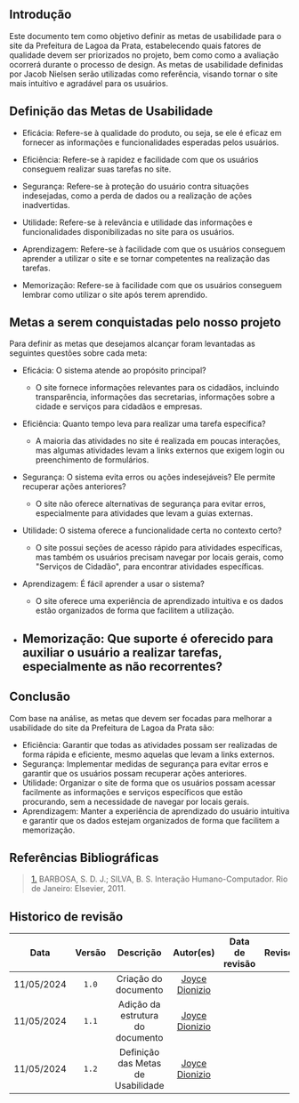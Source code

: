 ## Introdução
Este documento tem como objetivo definir as metas de usabilidade para o site da Prefeitura de Lagoa da Prata, estabelecendo quais fatores de qualidade devem ser priorizados no projeto, bem como como a avaliação ocorrerá durante o processo de design. As metas de usabilidade definidas por Jacob Nielsen serão utilizadas como referência, visando tornar o site mais intuitivo e agradável para os usuários.

## Definição das Metas de Usabilidade
- Eficácia: Refere-se à qualidade do produto, ou seja, se ele é eficaz em fornecer as informações e funcionalidades esperadas pelos usuários.

- Eficiência: Refere-se à rapidez e facilidade com que os usuários conseguem realizar suas tarefas no site.

- Segurança: Refere-se à proteção do usuário contra situações indesejadas, como a perda de dados ou a realização de ações inadvertidas.

- Utilidade: Refere-se à relevância e utilidade das informações e funcionalidades disponibilizadas no site para os usuários.

- Aprendizagem: Refere-se à facilidade com que os usuários conseguem aprender a utilizar o site e se tornar competentes na realização das tarefas.

- Memorização: Refere-se à facilidade com que os usuários conseguem lembrar como utilizar o site após terem aprendido.

## Metas a serem conquistadas pelo nosso projeto
Para definir as metas que desejamos alcançar foram levantadas as seguintes questões sobre cada meta:

- Eficácia: O sistema atende ao propósito principal?
    - O site fornece informações relevantes para os cidadãos, incluindo transparência, informações das secretarias, informações sobre a cidade e serviços para cidadãos e empresas.

- Eficiência: Quanto tempo leva para realizar uma tarefa específica?
    - A maioria das atividades no site é realizada em poucas interações, mas algumas atividades levam a links externos que exigem login ou preenchimento de formulários.

- Segurança: O sistema evita erros ou ações indesejáveis? Ele permite recuperar ações anteriores?
    - O site não oferece alternativas de segurança para evitar erros, especialmente para atividades que levam a guias externas.

- Utilidade: O sistema oferece a funcionalidade certa no contexto certo?
    - O site possui seções de acesso rápido para atividades específicas, mas também os usuários precisam navegar por locais gerais, como "Serviços de Cidadão", para encontrar atividades específicas.

- Aprendizagem:  É fácil aprender a usar o sistema?
    - O site oferece uma experiência de aprendizado intuitiva e os dados estão organizados de forma que facilitem a utilização.

- Memorização: Que suporte é oferecido para auxiliar o usuário a realizar tarefas, especialmente as não recorrentes?
    - 


## Conclusão
Com base na análise, as metas que devem ser focadas para melhorar a usabilidade do site da Prefeitura de Lagoa da Prata são:

- Eficiência: Garantir que todas as atividades possam ser realizadas de forma rápida e eficiente, mesmo aquelas que levam a links externos.
- Segurança: Implementar medidas de segurança para evitar erros e garantir que os usuários possam recuperar ações anteriores.
- Utilidade: Organizar o site de forma que os usuários possam acessar facilmente as informações e serviços específicos que estão procurando, sem a necessidade de navegar por locais gerais.
- Aprendizagem: Manter a experiência de aprendizado do usuário intuitiva e garantir que os dados estejam organizados de forma que facilitem a memorização.

## Referências Bibliográficas
> <a id="REF1" href="#anchor_1">1.</a> BARBOSA, S. D. J.; SILVA, B. S. Interação Humano-Computador. Rio de Janeiro: Elsevier, 2011.


## Historico de revisão

|    Data    | Versão |      Descrição       |                                                                                       Autor(es)                                                                                        | Data de revisão |                 Revisor(es)                 |
| :--------: | :----: | :------------------: | :------------------------------------------------------------------------------------------------------------------------------------------------------------------------------------: | :-------------: | :-----------------------------------------: |
| 11/05/2024 | `1.0`  | Criação do documento |                                                                      [Joyce Dionizio](https://github.com/joycejdm) |
 11/05/2024 | `1.1`  | Adição da estrutura do documento |                                                                      [Joyce Dionizio](https://github.com/joycejdm) | 
  11/05/2024 | `1.2`  | Definição das Metas de Usabilidade|                                                                      [Joyce Dionizio](https://github.com/joycejdm) |  